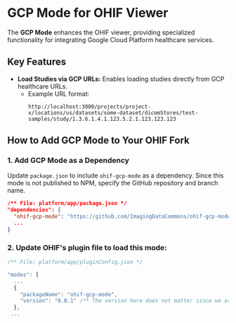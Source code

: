 # GCP Mode for OHIF Viewer

The **GCP Mode** enhances the OHIF viewer, providing specialized functionality for integrating Google Cloud Platform healthcare services.

## Key Features

- **Load Studies via GCP URLs:** Enables loading studies directly from GCP healthcare URLs.
  - Example URL format:
    ```
    http://localhost:3000/projects/project-x/locations/us/datasets/some-dataset/dicomStores/test-samples/study/1.3.6.1.4.1.123.5.2.1.123.123.123
    ```

## How to Add GCP Mode to Your OHIF Fork

### 1. Add GCP Mode as a Dependency

Update `package.json` to include `ohif-gcp-mode` as a dependency. Since this mode is not published to NPM, specify the GitHub repository and branch name.

```json
/** File: platform/app/package.json */
"dependencies": {
  "ohif-gcp-mode": "https://github.com/ImagingDataCommons/ohif-gcp-mode#main",
  ...
}
```

### 2. Update OHIF's plugin file to load this mode:

```js
/** File: platform/app/pluginConfig.json */

"modes": [
  ...
  {
    "packageName": "ohif-gcp-mode",
    "version": "0.0.1" /** The version here does not matter since we are using a branch name to define this mode dependency instead of npm publishing */
  },
 ...
```
